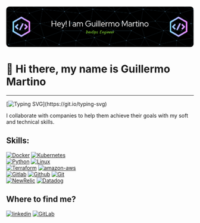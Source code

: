 ![banner](images/github-header-image(4).png)
# 👋 Hi there, my name is Guillermo Martino
---
[![Typing SVG](https://readme-typing-svg.demolab.com/?lines=I+am+a+person+very+curious;I+like+to+learn+all+the+time;Hobbies+travel+diving+adventures;mate+sports+learn...)](https://git.io/typing-svg)

I collaborate with companies to help them achieve their goals with my soft and technical skills.

## Skills:
[![Docker](https://img.shields.io/badge/Docker-101010?style-for-the-badge&logo=docker&logoColor=1E90FF&labelColor=white)]() 
[![Kubernetes](https://img.shields.io/badge/Kubernetes-101010?style-for-the-badge&logo=kubernetes&logoColor=4169E1&labelColor=white)]()
<br>
[![Python](https://img.shields.io/badge/Python-101010?style-for-the-badge&logo=Python&logoColor=blue&labelColor=white)]() 
[![Linux](https://img.shields.io/badge/Linux-101010?style-for-the-badge&logo=Linux&logoColor=black&labelColor=white)]() 
<br>
[![Terraform](https://img.shields.io/badge/Terraform-101010?style-for-the-badge&logo=Terraform&logoColor=9932CC&labelColor=white)]() 
[![amazon-aws](https://img.shields.io/badge/aws-101010?style-for-the-badge&logo=amazon-aws&logoColor=black&labelColor=white)]()
<br>
[![Gitlab](https://img.shields.io/badge/Gitlab-101010?style-for-the-badge&logo=GitLab&logoColor=orange&labelColor=white)]()
[![Github](https://img.shields.io/badge/Github-101010?style-for-the-badge&logo=GitHub&logoColor=black&labelColor=white)]()
[![Git](https://img.shields.io/badge/Git-101010?style-for-the-badge&logo=Git&logoColor=FF4500&labelColor=white)]()
<br>
[![NewRelic](https://img.shields.io/badge/NewRelic-101010?style-for-the-badge&logo=Newrelic&logoColor=20B2AA&labelColor=white)]() 
[![Datadog](https://img.shields.io/badge/Datadog-101010?style-for-the-badge&logo=Datadog&logoColor=purple&labelColor=white)]()



## Where to find me?

[![linkedin](https://img.shields.io/badge/LinkedIn-Guillermo_Martino-0077B5?style-for-the-badge&logo=linkedin&logoColor=white&labelColor=101010)](https://www.linkedin.com/in/guillermo-martino/)
[![GitLab](https://img.shields.io/badge/Gitlab-gsmartino-0077B5?style-for-the-badge&logo=GitLab&logoColor=orange&labelColor=101010)](https://gitlab.com/gsmartino)

<!--
**gsmartino23/gsmartino23** is a ✨ _special_ ✨ repository because its `README.md` (this file) appears on your GitHub profile.
